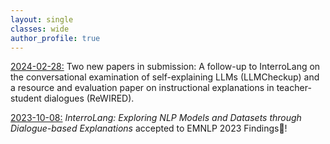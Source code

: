 ```yaml
---
layout: single
classes: wide
author_profile: true
---
```


<u>2024-02-28:</u> Two new papers in submission: A follow-up to InterroLang on the conversational examination of self-explaining LLMs (LLMCheckup) and a resource and evaluation paper on instructional explanations in teacher-student dialogues (ReWIRED).

<u>2023-10-08:</u> _InterroLang: Exploring NLP Models and Datasets through Dialogue-based Explanations_ accepted to EMNLP 2023 Findings🦁!